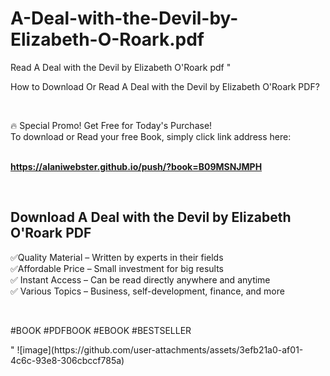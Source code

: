 # A-Deal-with-the-Devil-by-Elizabeth-O-Roark.pdf
Read A Deal with the Devil by Elizabeth O'Roark pdf
"<p>How to Download Or Read A Deal with the Devil by Elizabeth O'Roark PDF?</p>
<p>&nbsp;</p>
<p>&#128293;  Special Promo! Get Free for Today's Purchase!<br />To download or Read your free Book, simply click link address here:&nbsp;<br />&nbsp;</p>
<p><a href=""https://alaniwebster.github.io/push/?book=B09MSNJMPH""><strong>https://alaniwebster.github.io/push/?book=B09MSNJMPH</strong></a></p>
<p>&nbsp;</p>
<h2>Download A Deal with the Devil by Elizabeth O'Roark PDF</h2>
<p>&#x2705;Quality Material &ndash; Written by experts in their fields<br />&#x2705;Affordable Price &ndash; Small investment for big results<br />&#x2705; Instant Access &ndash; Can be read directly anywhere and anytime<br />&#x2705; Various Topics &ndash; Business, self-development, finance, and more</p>
<p>&nbsp;</p>
<p>#BOOK #PDFBOOK #EBOOK #BESTSELLER</p>
"
![image](https://github.com/user-attachments/assets/3efb21a0-af01-4c6c-93e8-306cbccf785a)
